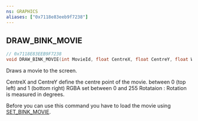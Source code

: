 ```yaml
---
ns: GRAPHICS
aliases: ["0x7118e83eeb9f7238"]
---
```

## DRAW_BINK_MOVIE

```c
// 0x7118E83EEB9F7238
void DRAW_BINK_MOVIE(int MovieId, float CentreX, float CentreY, float Width, float Height, float Rotation, int R, int G, int B, int A);
```

Draws a movie to the screen.

CentreX and CentreY define the centre point of the movie. between 0 (top left) and 1 (bottom right) RGBA set between 0 and 255 Rotataion : Rotation is measured in degrees.

Before you can use this command you have to load the movie using [SET_BINK_MOVIE](#_0x338D9F609FD632DB).


